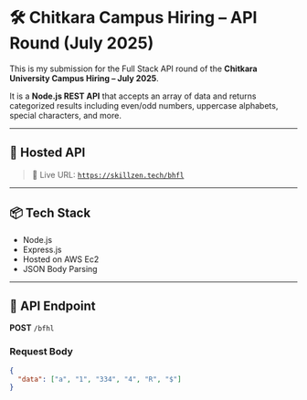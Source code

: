 # 🛠️ Chitkara Campus Hiring – API Round (July 2025)

This is my submission for the Full Stack API round of the **Chitkara University Campus Hiring – July 2025**.

It is a **Node.js REST API** that accepts an array of data and returns categorized results including even/odd numbers, uppercase alphabets, special characters, and more.

---

## 🔗 Hosted API

> 🧪 Live URL: [`https://skillzen.tech/bhfl`](https://skillzen.tech/bhfl)  

---

## 📦 Tech Stack

- Node.js
- Express.js
- Hosted on AWS Ec2
- JSON Body Parsing

---

## 📨 API Endpoint

**POST** `/bfhl`

### Request Body
```json
{
  "data": ["a", "1", "334", "4", "R", "$"]
}
